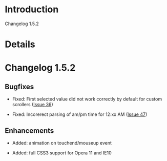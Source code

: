 # Introduction #

Changelog 1.5.2

# Details #

# Changelog 1.5.2 #

## Bugfixes ##

  * Fixed: First selected value did not work correctly by default for custom scrollers ([Issue 36](https://code.google.com/p/mobiscroll/issues/detail?id=36))

  * Fixed: Incorerect parsing of am/pm time for 12:xx AM ([Issue 47](https://code.google.com/p/mobiscroll/issues/detail?id=47))

## Enhancements ##

  * Added: animation on touchend/mouseup event

  * Added: full CSS3 support for Opera 11 and IE10